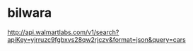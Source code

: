 # bilwara
http://api.walmartlabs.com/v1/search?apiKey=yjrruzc9fgbxvs28qw2rjczv&format=json&query=cars
